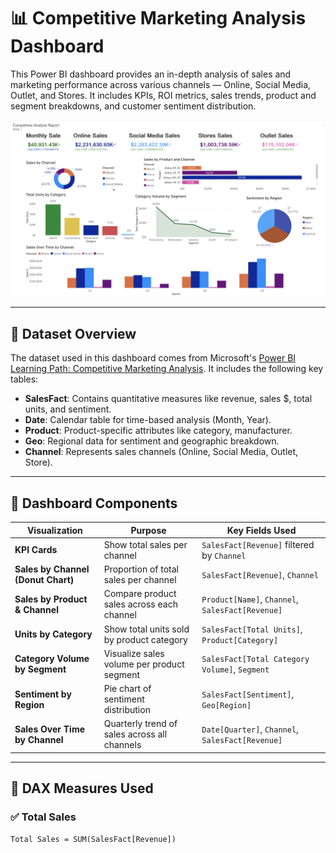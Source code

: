 # 📊 Competitive Marketing Analysis Dashboard

This Power BI dashboard provides an in-depth analysis of sales and marketing performance across various channels — Online, Social Media, Outlet, and Stores. It includes KPIs, ROI metrics, sales trends, product and segment breakdowns, and customer sentiment distribution.

![Dashboard Preview](./images/dashboard_preview.png)

---

## 📁 Dataset Overview

The dataset used in this dashboard comes from Microsoft's [Power BI Learning Path: Competitive Marketing Analysis](https://learn.microsoft.com/en-us/training/modules/create-power-bi-reports/). It includes the following key tables:

- **SalesFact**: Contains quantitative measures like revenue, sales $, total units, and sentiment.
- **Date**: Calendar table for time-based analysis (Month, Year).
- **Product**: Product-specific attributes like category, manufacturer.
- **Geo**: Regional data for sentiment and geographic breakdown.
- **Channel**: Represents sales channels (Online, Social Media, Outlet, Store).

---

## 🧱 Dashboard Components

| Visualization                        | Purpose                                                  | Key Fields Used                                   |
|-------------------------------------|----------------------------------------------------------|--------------------------------------------------|
| **KPI Cards**                        | Show total sales per channel                             | `SalesFact[Revenue]` filtered by `Channel`       |
| **Sales by Channel (Donut Chart)**  | Proportion of total sales per channel                    | `SalesFact[Revenue]`, `Channel`                  |
| **Sales by Product & Channel**      | Compare product sales across each channel                | `Product[Name]`, `Channel`, `SalesFact[Revenue]` |
| **Units by Category**               | Show total units sold by product category                | `SalesFact[Total Units]`, `Product[Category]`    |
| **Category Volume by Segment**      | Visualize sales volume per product segment               | `SalesFact[Total Category Volume]`, `Segment`    |
| **Sentiment by Region**            | Pie chart of sentiment distribution                      | `SalesFact[Sentiment]`, `Geo[Region]`            |
| **Sales Over Time by Channel**     | Quarterly trend of sales across all channels             | `Date[Quarter]`, `Channel`, `SalesFact[Revenue]` |

---

## 🧮 DAX Measures Used

### ✅ Total Sales

```dax
Total Sales = SUM(SalesFact[Revenue])
